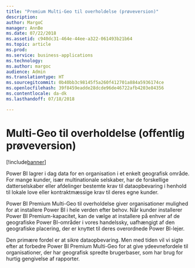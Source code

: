 ```yaml
---
title: "Premium Multi-Geo til overholdelse (prøveversion)"
description: 
author: MargoC
manager: AnnBe
ms.date: 07/22/2018
ms.assetid: c940dc31-464e-44ee-a322-061493b21b64
ms.topic: article
ms.prod: 
ms.service: business-applications
ms.technology: 
ms.author: margoc
audience: Admin
ms.translationtype: HT
ms.sourcegitcommit: 0b40bb3c98145f5a260f412701a884a5936174ce
ms.openlocfilehash: 39f8459eadde28dcde96de46722afb4203e84356
ms.contentlocale: da-dk
ms.lasthandoff: 07/18/2018

---
```

# <a name="multi-geo-for-compliance-public-preview"></a>Multi-Geo til overholdelse (offentlig prøveversion)

[!include[banner](../../../includes/banner.md)]

Power BI lagrer i dag data for en organisation i et enkelt geografisk område. For mange kunder, især multinationale selskaber, har de forskellige datterselskaber eller afdelinger bestemte krav til dataopbevaring i henhold til lokale love eller kontraktmæssige krav til deres egne kunder.

Power BI Premium Multi-Geo til overholdelse giver organisationer mulighed for at installere Power BI i hele verden efter behov. Når kunder installerer Power BI Premium-kapacitet, kan de vælge at installere på enhver af de geografiske Power BI-områder i vores handelssky, uafhængigt af den geografiske placering, der er knyttet til deres overordnede Power BI-lejer.

Den primære fordel er at sikre dataopbevaring. Men med tiden vil vi sigte efter at forbedre Power BI Premium Multi-Geo for at give ydeevnefordele til organisationer, der har geografisk spredte brugerbaser, som har brug for hurtig gengivelse af rapporter.

